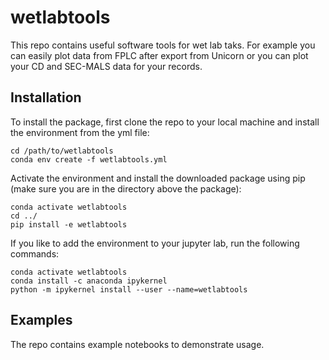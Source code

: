 # wetlabtools
This repo contains useful software tools for wet lab taks. For example you can easily plot data from FPLC after export from Unicorn or you can plot your CD and SEC-MALS data for your records.

## Installation
To install the package, first clone the repo to your local machine and install the environment from the yml file:
```
cd /path/to/wetlabtools
conda env create -f wetlabtools.yml
```
Activate the environment and install the downloaded package using pip (make sure you are in the directory above the package):
```
conda activate wetlabtools
cd ../
pip install -e wetlabtools
```
If you like to add the environment to your jupyter lab, run the following commands:
```
conda activate wetlabtools
conda install -c anaconda ipykernel
python -m ipykernel install --user --name=wetlabtools
```

## Examples
The repo contains example notebooks to demonstrate usage.